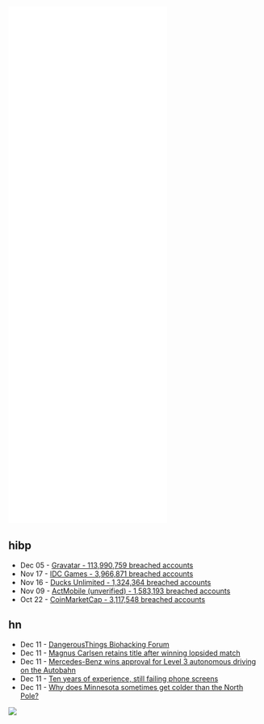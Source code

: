 ![Metrics](https://raw.githubusercontent.com/phixion/phixion/master/metrics.svg)

## hibp

<!--
for https://github.com/phixion/phixion/blob/main/.github/workflows/feeds.yml
-->
<!--START_SECTION:haveibeenpwnd-->
- Dec 05 - [Gravatar - 113,990,759 breached accounts](https://haveibeenpwned.com/PwnedWebsites#Gravatar)
- Nov 17 - [IDC Games - 3,966,871 breached accounts](https://haveibeenpwned.com/PwnedWebsites#IDCGames)
- Nov 16 - [Ducks Unlimited - 1,324,364 breached accounts](https://haveibeenpwned.com/PwnedWebsites#DucksUnlimited)
- Nov 09 - [ActMobile (unverified) - 1,583,193 breached accounts](https://haveibeenpwned.com/PwnedWebsites#ActMobile)
- Oct 22 - [CoinMarketCap - 3,117,548 breached accounts](https://haveibeenpwned.com/PwnedWebsites#CoinMarketCap)
<!--END_SECTION:haveibeenpwnd-->

## hn

<!--
for https://github.com/phixion/phixion/blob/main/.github/workflows/feeds.yml
-->
<!--START_SECTION:hn-->
- Dec 11 - [DangerousThings Biohacking Forum](https://forum.dangerousthings.com/)
- Dec 11 - [Magnus Carlsen retains title after winning lopsided match](https://en.chessbase.com/post/world-championship-2021-g11)
- Dec 11 - [Mercedes-Benz wins approval for Level 3 autonomous driving on the Autobahn](https://www.ttnews.com/articles/mercedes-beats-tesla-hands-free-driving-autobahn)
- Dec 11 - [Ten years of experience, still failing phone screens](https://kevin.burke.dev/kevin/phone-screens-broken/)
- Dec 11 - [Why does Minnesota sometimes get colder than the North Pole?](https://www.startribune.com/minnesota-winter-weather-temperature-cold-north-pole/600114153/)
<!--END_SECTION:hn-->

<!--
for https://yhype.me
-->
![](https://hit.yhype.me/github/profile?user_id=13013670)

